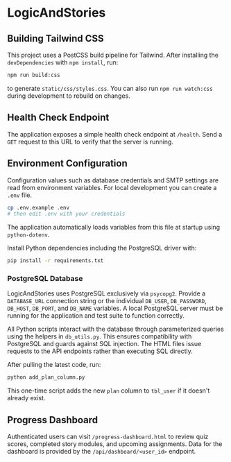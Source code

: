 # LogicAndStories

## Building Tailwind CSS

This project uses a PostCSS build pipeline for Tailwind. After installing the
`devDependencies` with `npm install`, run:

```bash
npm run build:css
```

to generate `static/css/styles.css`. You can also run `npm run watch:css` during
development to rebuild on changes.

## Health Check Endpoint

The application exposes a simple health check endpoint at `/health`.
Send a `GET` request to this URL to verify that the server is running.

## Environment Configuration

Configuration values such as database credentials and SMTP settings are read
from environment variables. For local development you can create a `.env` file.

```bash
cp .env.example .env
# then edit .env with your credentials
```

The application automatically loads variables from this file at startup using
`python-dotenv`.

Install Python dependencies including the PostgreSQL driver with:

```bash
pip install -r requirements.txt
```

### PostgreSQL Database

LogicAndStories uses PostgreSQL exclusively via `psycopg2`. Provide a
`DATABASE_URL` connection string or the individual `DB_USER`, `DB_PASSWORD`,
`DB_HOST`, `DB_PORT`, and `DB_NAME` variables. A local PostgreSQL server must be
running for the application and test suite to function correctly.

All Python scripts interact with the database through parameterized queries
using the helpers in `db_utils.py`. This ensures compatibility with PostgreSQL
and guards against SQL injection. The HTML files issue requests to the API
endpoints rather than executing SQL directly.

After pulling the latest code, run:

```bash
python add_plan_column.py
```

This one-time script adds the new `plan` column to `tbl_user` if it doesn't
already exist.

## Progress Dashboard

Authenticated users can visit `/progress-dashboard.html` to review quiz scores,
completed story modules, and upcoming assignments. Data for the dashboard is
provided by the `/api/dashboard/<user_id>` endpoint.
